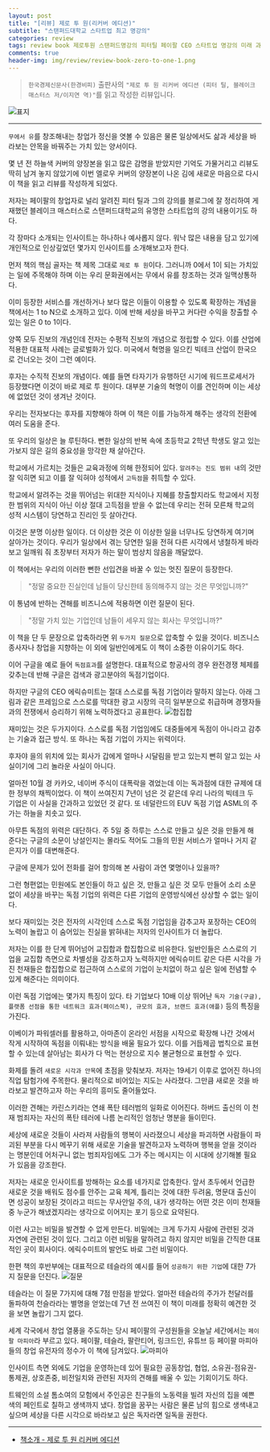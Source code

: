 ```yaml
---  
layout: post  
title: "[리뷰] 제로 투 원(리커버 에디션)"  
subtitle: "스탠퍼드대학교 스타트업 최고 명강의"  
categories: review  
tags: review book 제로투원 스탠퍼드명강의 피터틸 페이팔 CEO 스타트업 명강의 미래 과거 경쟁 행복 돈 비밀 기초 회사 사람 기계 창업자      
comments: true  
header-img: img/review/review-book-zero-to-one-1.png
---  
```

  
> `한국경제신문사(한경비피)` 출판사의 `"제로 투 원 리커버 에디션 (피터 틸, 블레이크 매스터스 저/이지연 역)"`를 읽고 작성한 리뷰입니다.  

![표지](https://telegeam.github.io/assets/img/review/review-book-zero-to-one-1.png)  

---

`무에서 유`를 창조해내는 창업가 정신을 엿볼 수 있음은 물론 일상에서도 삶과 세상을 바라보는 안목을 바꿔주는 가치 있는 양서이다.

몇 년 전 하늘색 커버의 양장본을 읽고 많은 감명을 받았지만 기억도 가물거리고 리뷰도 딱히 남겨 놓지 않았기에 이번 엘로우 커버의 양장본이 나온 김에 새로운 마음으로 다시 이 책을 읽고 리뷰를 작성하게 되었다. 

저자는 페이팔의 창업자로 널리 알려진 피터 틸과 그의 강의를 블로그에 잘 정리하여 게재했던 블레이크 매스터스로 스탠퍼드대학교의 유명한 스타트업의 강의 내용이기도 하다.

각 장마다 소개되는 인사이트는 하나하나 예사롭지 않다. 워낙 많은 내용을 담고 있기에 개인적으로 인상깊었던 몇가지 인사이트를 소개해보고자 한다.

먼저 책의 핵심 골자는 책 제목 그대로 `제로 투 원`이다. 그러니까 0에서 1이 되는 가치있는 일에 주목해야 하며 이는 우리 문화권에서는 무에서 유를 창조하는 것과 일맥상통하다.

이미 등장한 서비스를 개선하거나 보다 많은 이들이 이용할 수 있도록 확장하는 개념을 책에서는 1 to N으로 소개하고 있다. 이에 반해 세상을 바꾸고 커다란 수익을 창출할 수 있는 일은 0 to 1이다.

양쪽 모두 진보의 개념인데 전자는 수평적 진보의 개념으로 정립할 수 있다. 이를 산업에 적용한 대표적 사례는 글로벌화가 있다. 미국에서 혁명을 일으킨 빅테크 산업이 한국으로 건너오는 것이 그런 예이다.

후자는 수직적 진보의 개념이다. 예를 들면 타자기가 유행하던 시기에 워드프로세서가 등장했다면 이것이 바로 제로 투 원이다. 대부분 기술의 혁명이 이를 견인하며 이는 세상에 없었던 것이 생겨난 것이다. 

우리는 전자보다는 후자를 지향해야 하며 이 책은 이를 가능하게 해주는 생각의 전환에 여러 도움을 준다. 

또 우리의 일상은 늘 루틴하다. 뻔한 일상의 반복 속에 초등학교 2학년 학생도 알고 있는 가보지 않은 길의 중요성을 망각한 채 살아간다. 

학교에서 가르치는 것들은 교육과정에 의해 한정되어 있다. `알려주는 진도 범위 내`의 것만 잘 익히면 되고 이를 잘 익혀야 성적에서 `고득점`을 취득할 수 있다. 

학교에서 알려주는 것을 뛰어넘는 위대한 지식이나 지혜를 창출할지라도 학교에서 지정한 범위의 지식이 아닌 이상 절대 고득점을 받을 수 없는데 우리는 전혀 모른채 학교의 성적 시스템이 당연하고 진리인 듯 살아간다.

이것은 분명 이상한 일이다. 더 이상한 것은 이 이상한 일을 너무나도 당연하게 여기며 살아가는 것이다. 우리가 일상에서 겪는 당연한 일을 전혀 다른 시각에서 냉철하게 바라보고 일깨워 줘 초장부터 저자가 하는 말이 범상치 않음을 깨달았다. 

이 책에서는 우리의 이러한 뻔한 선입견을 바꿀 수 있는 멋진 질문이 등장한다.

> "정말 중요한 진실인데 남들이 당신한테 동의해주지 않는 것은 무엇입니까?"

이 통념에 반하는 견해를 비즈니스에 적용하면 이런 질문이 된다. 

> "정말 가치 있는 기업인데 남들이 세우지 않는 회사는 무엇입니까?"

이 책을 단 두 문장으로 압축하라면 위 `두가지 질문`으로 압축할 수 있을 것이다. 비즈니스 종사자나 창업을 지향하는 이 외에 일반인에게도 이 책이 소중한 이유이기도 하다. 

이어 구글을 예로 들어 `독점효과`를 설명한다. 대표적으로 항공사의 경우 완전경쟁 체제를 갖추는데 반해 구글은 검색과 광고분야의 독점기업이다.

하지만 구글의 CEO 에릭슈미트는 절대 스스로를 독점 기업이라 말하지 않는다. 아래 그림과 같은 프레임으로 스스로를 막대한 광고 시장의 극히 일부분으로 취급하며 경쟁자들과의 전쟁에서 승리하기 위해 노력하겠다고 공표한다.
![합집합](https://telegeam.github.io/assets/img/review/review-book-zero-to-one-4.png)  

재미있는 것은 두가지이다. 스스로를 독점 기업임에도 대중들에게 독점이 아니라고 감추는 기술과 접근 방식. 또 하나는 독점 기업이 가지는 위력이다. 

후자야 을의 위치에 있는 회사가 갑에게 얼마나 시달림을 받고 있는지 뻔히 알고 있는 사실이기에 그리 놀라운 사실이 아니다. 

얼마전 10월 경 카카오, 네이버 주식이 대폭락을 겪었는데 이는 독과점에 대한 규제에 대한 정부의 채찍이었다. 이 책이 쓰여진지 7년이 넘은 것 같은데 우리 나라의 빅테크 두 기업은 이 사실을 간과하고 있었던 것 같다. 또 네덜란드의 EUV 독점 기업 ASML의 주가는 하늘을 치솟고 있다.

아무튼 독점의 위력은 대단하다. 주 5일 중 하루는 스스로 만들고 싶은 것을 만들게 해 준다는 구글의 소문이 낭설인지는 몰라도 적어도 그들의 민원 서비스가 얼마나 거지 같은지가 이를 대변해준다. 

구글에 문제가 있어 전화를 걸어 항의해 본 사람이 과연 몇명이나 있을까? 

그런 형편없는 민원에도 본인들이 하고 싶은 것, 만들고 싶은 것 모두 만들어 소리 소문없이 세상을 바꾸는 독점 기업의 위력은 다른 기업의 운영방식에선 상상할 수 없는 일이다. 

보다 재미있는 것은 전자의 시각인데 스스로 독점 기업임을 감추고자 포장하는 CEO의 노력이 놀랍고 이 숨어있는 진실을 밝혀내는 저자의 인사이트가 더 놀랍다. 

저자는 이를 한 단계 뛰어넘어 교집합과 합집합으로 비유한다. 일반인들은 스스로의 기업을 교집합 측면으로 차별성을 강조하고자 노력하지만 에릭슈미트 같은 다른 시각을 가진 천재들은 합집합으로 접근하여 스스로의 기업이 눈치없이 하고 싶은 일에 전념할 수 있게 해준다는 의미이다. 

이런 독점 기업에는 몇가지 특징이 있다. 타 기업보다 10배 이상 뛰어난 `독자 기술(구글), 플랫폼 선점을 통한 네트워크 효과(페이스북), 규모의 효과, 브랜드 효과(애플)` 등의 특징을 가진다.

이베이가 파워셀러를 활용하고, 아마존이 온라인 서점을 시작으로 확장해 나간 것에서 작게 시작하여 독점을 이뤄내는 방식을 배울 필요가 있다. 이를 거듭제곱 법칙으로 표현할 수 있는데 살아남는 회사가 다 먹는 현상으로 지수 불균형으로 표현할 수 있다. 

화제를 돌려 `새로운 시각과 안목`에 초점을 맞춰보자. 저자는 19세기 이후로 없어진 하나의 직업 탐험가에 주목한다. 물리적으로 비어있는 지도는 사라졌다. 그만큼 새로운 것을 바라보고 발견하고자 하는 우리의 흥미도 줄어들었다.

이러한 견해는 카린스키라는 연쇄 폭탄 테러범의 일화로 이어진다. 하버드 출신의 이 천재 범죄자는 자신의 폭탄 테러에 나름 논리적인 엄청난 명분을 들이민다. 

세상에 새로운 것들이 사라져 사람들의 행복이 사라졌으니 세상을 파괴하면 사람들이 파괴된 부분을 다시 메꾸기 위해 새로운 기술을 발견하고자 노력하며 행복을 얻을 것이라는 명분인데 어처구니 없는 범죄자임에도 그가 주는 메시지는 이 시대에 상기해볼 필요가 있음을 강조한다. 

저자는 새로운 인사이트를 방해하는 요소를 네가지로 압축한다. 앞서 초두에서 언급한 새로운 것을 배워도 점수를 안주는 교육 체계, 틀리는 것에 대한 두려움, 명문대 출신이면 성공이 보장된 것이라고 떠드는 무사안일 주의, 내가 생각하는 어떤 것은 이미 천재들 중 누군가 해냈겠지라는 생각으로 이어지는 포기 등으로 요약된다. 

이런 사고는 비밀을 발견할 수 없게 만든다. 비밀에는 크게 두가지 사람에 관련된 것과 자연에 관련된 것이 있다. 그리고 이런 비밀을 말하려고 하지 않지만 비밀을 간직한 대표적인 곳이 회사이다. 에릭수미트의 발언도 바로 그런 비밀이다. 

한편 책의 후반부에는 대표적으로 테슬라의 예시를 들어 `성공하기 위한 기업`에 대한 7가지 질문을 던진다. 
![질문](https://telegeam.github.io/assets/img/review/review-book-zero-to-one-3.png)  

테슬라는 이 질문 7가지에 대해 7점 만점을 받았다. 얼마전 테슬라의 주가가 천달러를 돌파하여 천슬라라는 별명을 얻었는데 7년 전 쓰여진 이 책이 미래를 정확히 예견한 것을 보면 놀랍기 그지 없다. 

세계 각국에서 창업 열풍을 주도하는 당시 페이팔의 구성원들을 오늘날 세간에서는 `페이팔 마피아`라 부르고 있다. 페이팔, 테슬라, 팔란티어, 링크드인, 유튜브 등 페이팔 마피아들의 창업 유전자의 정수가 이 책에 담겨있다. 
![마피아](https://telegeam.github.io/assets/img/review/review-book-zero-to-one-2.png)  

인사이트 측면 외에도 기업을 운영하는데 있어 필요한 공동창업, 협업, 소유권-점유권-통제권, 상호존중, 비전일치와 관련된 저자의 견해를 배울 수 있는 기회이기도 하다. 

트웨인의 소설 톰소여의 모험에서 주인공은 친구들의 노동력을 빌려 자신의 집을 예쁜 색의 페인트로 칠하고 생색까지 냈다. 창업을 꿈꾸는 사람은 물론 남의 힘으로 생색내고 싶으며 세상을 다른 시각으로 바라보고 싶은 독자라면 일독을 권한다.

---

* [책소개 - 제로 투 원 리커버 에디션](http://www.yes24.com/Product/Goods/103990890?OzSrank=1)




